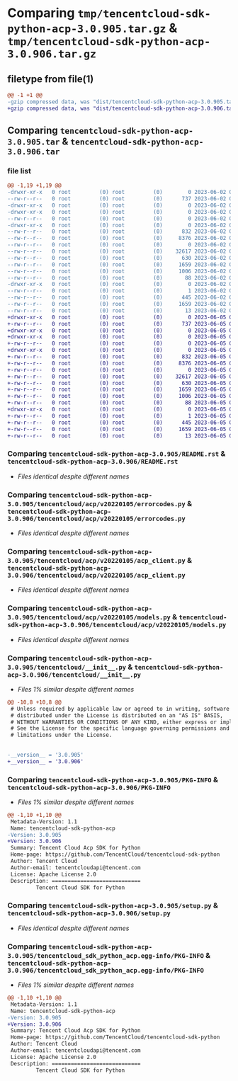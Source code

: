 # Comparing `tmp/tencentcloud-sdk-python-acp-3.0.905.tar.gz` & `tmp/tencentcloud-sdk-python-acp-3.0.906.tar.gz`

## filetype from file(1)

```diff
@@ -1 +1 @@
-gzip compressed data, was "dist/tencentcloud-sdk-python-acp-3.0.905.tar", last modified: Fri Jun  2 00:18:29 2023, max compression
+gzip compressed data, was "dist/tencentcloud-sdk-python-acp-3.0.906.tar", last modified: Mon Jun  5 00:25:10 2023, max compression
```

## Comparing `tencentcloud-sdk-python-acp-3.0.905.tar` & `tencentcloud-sdk-python-acp-3.0.906.tar`

### file list

```diff
@@ -1,19 +1,19 @@
-drwxr-xr-x   0 root         (0) root         (0)        0 2023-06-02 00:18:29.000000 tencentcloud-sdk-python-acp-3.0.905/
--rw-r--r--   0 root         (0) root         (0)      737 2023-06-02 00:18:29.000000 tencentcloud-sdk-python-acp-3.0.905/README.rst
-drwxr-xr-x   0 root         (0) root         (0)        0 2023-06-02 00:18:29.000000 tencentcloud-sdk-python-acp-3.0.905/tencentcloud/
-drwxr-xr-x   0 root         (0) root         (0)        0 2023-06-02 00:18:29.000000 tencentcloud-sdk-python-acp-3.0.905/tencentcloud/acp/
--rw-r--r--   0 root         (0) root         (0)        0 2023-06-02 00:18:29.000000 tencentcloud-sdk-python-acp-3.0.905/tencentcloud/acp/__init__.py
-drwxr-xr-x   0 root         (0) root         (0)        0 2023-06-02 00:18:29.000000 tencentcloud-sdk-python-acp-3.0.905/tencentcloud/acp/v20220105/
--rw-r--r--   0 root         (0) root         (0)      832 2023-06-02 00:18:29.000000 tencentcloud-sdk-python-acp-3.0.905/tencentcloud/acp/v20220105/errorcodes.py
--rw-r--r--   0 root         (0) root         (0)     8376 2023-06-02 00:18:29.000000 tencentcloud-sdk-python-acp-3.0.905/tencentcloud/acp/v20220105/acp_client.py
--rw-r--r--   0 root         (0) root         (0)        0 2023-06-02 00:18:29.000000 tencentcloud-sdk-python-acp-3.0.905/tencentcloud/acp/v20220105/__init__.py
--rw-r--r--   0 root         (0) root         (0)    32617 2023-06-02 00:18:29.000000 tencentcloud-sdk-python-acp-3.0.905/tencentcloud/acp/v20220105/models.py
--rw-r--r--   0 root         (0) root         (0)      630 2023-06-02 00:18:29.000000 tencentcloud-sdk-python-acp-3.0.905/tencentcloud/__init__.py
--rw-r--r--   0 root         (0) root         (0)     1659 2023-06-02 00:18:29.000000 tencentcloud-sdk-python-acp-3.0.905/PKG-INFO
--rw-r--r--   0 root         (0) root         (0)     1006 2023-06-02 00:18:29.000000 tencentcloud-sdk-python-acp-3.0.905/setup.py
--rw-r--r--   0 root         (0) root         (0)       88 2023-06-02 00:18:29.000000 tencentcloud-sdk-python-acp-3.0.905/setup.cfg
-drwxr-xr-x   0 root         (0) root         (0)        0 2023-06-02 00:18:29.000000 tencentcloud-sdk-python-acp-3.0.905/tencentcloud_sdk_python_acp.egg-info/
--rw-r--r--   0 root         (0) root         (0)        1 2023-06-02 00:18:29.000000 tencentcloud-sdk-python-acp-3.0.905/tencentcloud_sdk_python_acp.egg-info/dependency_links.txt
--rw-r--r--   0 root         (0) root         (0)      445 2023-06-02 00:18:29.000000 tencentcloud-sdk-python-acp-3.0.905/tencentcloud_sdk_python_acp.egg-info/SOURCES.txt
--rw-r--r--   0 root         (0) root         (0)     1659 2023-06-02 00:18:29.000000 tencentcloud-sdk-python-acp-3.0.905/tencentcloud_sdk_python_acp.egg-info/PKG-INFO
--rw-r--r--   0 root         (0) root         (0)       13 2023-06-02 00:18:29.000000 tencentcloud-sdk-python-acp-3.0.905/tencentcloud_sdk_python_acp.egg-info/top_level.txt
+drwxr-xr-x   0 root         (0) root         (0)        0 2023-06-05 00:25:10.000000 tencentcloud-sdk-python-acp-3.0.906/
+-rw-r--r--   0 root         (0) root         (0)      737 2023-06-05 00:25:10.000000 tencentcloud-sdk-python-acp-3.0.906/README.rst
+drwxr-xr-x   0 root         (0) root         (0)        0 2023-06-05 00:25:10.000000 tencentcloud-sdk-python-acp-3.0.906/tencentcloud/
+drwxr-xr-x   0 root         (0) root         (0)        0 2023-06-05 00:25:10.000000 tencentcloud-sdk-python-acp-3.0.906/tencentcloud/acp/
+-rw-r--r--   0 root         (0) root         (0)        0 2023-06-05 00:25:10.000000 tencentcloud-sdk-python-acp-3.0.906/tencentcloud/acp/__init__.py
+drwxr-xr-x   0 root         (0) root         (0)        0 2023-06-05 00:25:10.000000 tencentcloud-sdk-python-acp-3.0.906/tencentcloud/acp/v20220105/
+-rw-r--r--   0 root         (0) root         (0)      832 2023-06-05 00:25:10.000000 tencentcloud-sdk-python-acp-3.0.906/tencentcloud/acp/v20220105/errorcodes.py
+-rw-r--r--   0 root         (0) root         (0)     8376 2023-06-05 00:25:10.000000 tencentcloud-sdk-python-acp-3.0.906/tencentcloud/acp/v20220105/acp_client.py
+-rw-r--r--   0 root         (0) root         (0)        0 2023-06-05 00:25:10.000000 tencentcloud-sdk-python-acp-3.0.906/tencentcloud/acp/v20220105/__init__.py
+-rw-r--r--   0 root         (0) root         (0)    32617 2023-06-05 00:25:10.000000 tencentcloud-sdk-python-acp-3.0.906/tencentcloud/acp/v20220105/models.py
+-rw-r--r--   0 root         (0) root         (0)      630 2023-06-05 00:25:10.000000 tencentcloud-sdk-python-acp-3.0.906/tencentcloud/__init__.py
+-rw-r--r--   0 root         (0) root         (0)     1659 2023-06-05 00:25:10.000000 tencentcloud-sdk-python-acp-3.0.906/PKG-INFO
+-rw-r--r--   0 root         (0) root         (0)     1006 2023-06-05 00:25:10.000000 tencentcloud-sdk-python-acp-3.0.906/setup.py
+-rw-r--r--   0 root         (0) root         (0)       88 2023-06-05 00:25:10.000000 tencentcloud-sdk-python-acp-3.0.906/setup.cfg
+drwxr-xr-x   0 root         (0) root         (0)        0 2023-06-05 00:25:10.000000 tencentcloud-sdk-python-acp-3.0.906/tencentcloud_sdk_python_acp.egg-info/
+-rw-r--r--   0 root         (0) root         (0)        1 2023-06-05 00:25:10.000000 tencentcloud-sdk-python-acp-3.0.906/tencentcloud_sdk_python_acp.egg-info/dependency_links.txt
+-rw-r--r--   0 root         (0) root         (0)      445 2023-06-05 00:25:10.000000 tencentcloud-sdk-python-acp-3.0.906/tencentcloud_sdk_python_acp.egg-info/SOURCES.txt
+-rw-r--r--   0 root         (0) root         (0)     1659 2023-06-05 00:25:10.000000 tencentcloud-sdk-python-acp-3.0.906/tencentcloud_sdk_python_acp.egg-info/PKG-INFO
+-rw-r--r--   0 root         (0) root         (0)       13 2023-06-05 00:25:10.000000 tencentcloud-sdk-python-acp-3.0.906/tencentcloud_sdk_python_acp.egg-info/top_level.txt
```

### Comparing `tencentcloud-sdk-python-acp-3.0.905/README.rst` & `tencentcloud-sdk-python-acp-3.0.906/README.rst`

 * *Files identical despite different names*

### Comparing `tencentcloud-sdk-python-acp-3.0.905/tencentcloud/acp/v20220105/errorcodes.py` & `tencentcloud-sdk-python-acp-3.0.906/tencentcloud/acp/v20220105/errorcodes.py`

 * *Files identical despite different names*

### Comparing `tencentcloud-sdk-python-acp-3.0.905/tencentcloud/acp/v20220105/acp_client.py` & `tencentcloud-sdk-python-acp-3.0.906/tencentcloud/acp/v20220105/acp_client.py`

 * *Files identical despite different names*

### Comparing `tencentcloud-sdk-python-acp-3.0.905/tencentcloud/acp/v20220105/models.py` & `tencentcloud-sdk-python-acp-3.0.906/tencentcloud/acp/v20220105/models.py`

 * *Files identical despite different names*

### Comparing `tencentcloud-sdk-python-acp-3.0.905/tencentcloud/__init__.py` & `tencentcloud-sdk-python-acp-3.0.906/tencentcloud/__init__.py`

 * *Files 1% similar despite different names*

```diff
@@ -10,8 +10,8 @@
 # Unless required by applicable law or agreed to in writing, software
 # distributed under the License is distributed on an "AS IS" BASIS,
 # WITHOUT WARRANTIES OR CONDITIONS OF ANY KIND, either express or implied.
 # See the License for the specific language governing permissions and
 # limitations under the License.
 
 
-__version__ = '3.0.905'
+__version__ = '3.0.906'
```

### Comparing `tencentcloud-sdk-python-acp-3.0.905/PKG-INFO` & `tencentcloud-sdk-python-acp-3.0.906/PKG-INFO`

 * *Files 1% similar despite different names*

```diff
@@ -1,10 +1,10 @@
 Metadata-Version: 1.1
 Name: tencentcloud-sdk-python-acp
-Version: 3.0.905
+Version: 3.0.906
 Summary: Tencent Cloud Acp SDK for Python
 Home-page: https://github.com/TencentCloud/tencentcloud-sdk-python
 Author: Tencent Cloud
 Author-email: tencentcloudapi@tencent.com
 License: Apache License 2.0
 Description: ============================
         Tencent Cloud SDK for Python
```

### Comparing `tencentcloud-sdk-python-acp-3.0.905/setup.py` & `tencentcloud-sdk-python-acp-3.0.906/setup.py`

 * *Files identical despite different names*

### Comparing `tencentcloud-sdk-python-acp-3.0.905/tencentcloud_sdk_python_acp.egg-info/PKG-INFO` & `tencentcloud-sdk-python-acp-3.0.906/tencentcloud_sdk_python_acp.egg-info/PKG-INFO`

 * *Files 1% similar despite different names*

```diff
@@ -1,10 +1,10 @@
 Metadata-Version: 1.1
 Name: tencentcloud-sdk-python-acp
-Version: 3.0.905
+Version: 3.0.906
 Summary: Tencent Cloud Acp SDK for Python
 Home-page: https://github.com/TencentCloud/tencentcloud-sdk-python
 Author: Tencent Cloud
 Author-email: tencentcloudapi@tencent.com
 License: Apache License 2.0
 Description: ============================
         Tencent Cloud SDK for Python
```

